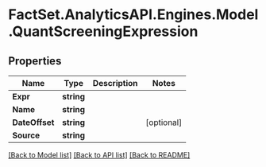 # FactSet.AnalyticsAPI.Engines.Model.QuantScreeningExpression

## Properties

Name | Type | Description | Notes
------------ | ------------- | ------------- | -------------
**Expr** | **string** |  | 
**Name** | **string** |  | 
**DateOffset** | **string** |  | [optional] 
**Source** | **string** |  | 

[[Back to Model list]](../README.md#documentation-for-models) [[Back to API list]](../README.md#documentation-for-api-endpoints) [[Back to README]](../README.md)


